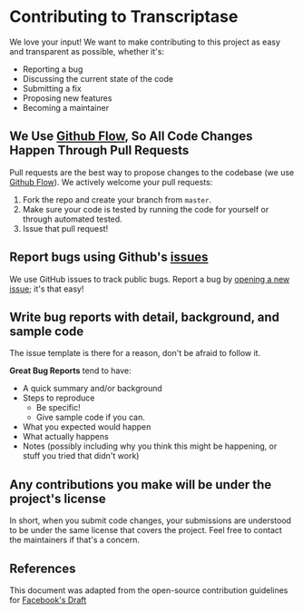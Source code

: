 # Contributing to Transcriptase
We love your input! We want to make contributing to this project as easy and transparent as possible, whether it's:
- Reporting a bug
- Discussing the current state of the code
- Submitting a fix
- Proposing new features
- Becoming a maintainer

## We Use [Github Flow](https://guides.github.com/introduction/flow/index.html), So All Code Changes Happen Through Pull Requests
Pull requests are the best way to propose changes to the codebase (we use [Github Flow](https://guides.github.com/introduction/flow/index.html)). We actively welcome your pull requests:
1. Fork the repo and create your branch from `master`.
2. Make sure your code is tested by running the code for yourself or through automated tested.
3. Issue that pull request!

## Report bugs using Github's [issues](https://github.com/Glazelf/BanBot/issues)
We use GitHub issues to track public bugs. Report a bug by [opening a new issue](); it's that easy!

## Write bug reports with detail, background, and sample code
The issue template is there for a reason, don't be afraid to follow it.

**Great Bug Reports** tend to have:
- A quick summary and/or background
- Steps to reproduce
  - Be specific!
  - Give sample code if you can.
- What you expected would happen
- What actually happens
- Notes (possibly including why you think this might be happening, or stuff you tried that didn't work)

## Any contributions you make will be under the project's license
In short, when you submit code changes, your submissions are understood to be under the same license that covers the project. Feel free to contact the maintainers if that's a concern.

## References
This document was adapted from the open-source contribution guidelines for [Facebook's Draft](https://github.com/facebook/draft-js/blob/master/CONTRIBUTING.md)
